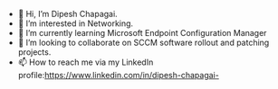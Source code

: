- 👋 Hi, I’m Dipesh Chapagai.
- 👀 I’m interested in Networking.
- 🌱 I’m currently learning Microsoft Endpoint Configuration Manager
- 💞️ I’m looking to collaborate on SCCM software rollout and patching projects.
- 📫 How to reach me via my LinkedIn profile:https://www.linkedin.com/in/dipesh-chapagai-
<!---
DIPESH1357/DIPESH1357 is a ✨ special ✨ repository because its `README.md` (this file) appears on your GitHub profile.
You can click the Preview link to take a look at your changes.
--->
